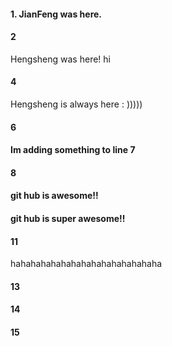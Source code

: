#### 1. JianFeng was here.
#### 2
Hengsheng was here! hi
#### 4
Hengsheng is always here : )))))
#### 6
####  Im adding something to line 7
#### 8
#### git hub is awesome!!
#### git hub is super awesome!!
#### 11
hahahahahahahahahahahahahahaha
#### 13
#### 14
#### 15